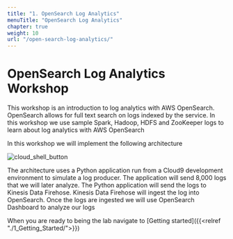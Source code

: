 ```yaml
---
title: "1. OpenSearch Log Analytics"
menuTitle: "OpenSearch Log Analytics"
chapter: true
weight: 10
url: "/open-search-log-analytics/"
---
```


# OpenSearch Log Analytics Workshop

This workshop is an introduction to log analytics with AWS OpenSearch. OpenSearch allows for full text search on logs indexed by the service. In this workshop we use sample Spark, Hadoop, HDFS and ZooKeeper logs to learn about log analytics with AWS OpenSearch

In this workshop we will implement the following architecture

![cloud_shell_button](/images/open-search-log-analytics/architecture.png)

The architecture uses a Python application run from a Cloud9 development environment to simulate a log producer. The application will send 8,000 logs that we will later analyze. The Python application will send the logs to Kinesis Data Firehose. Kinesis Data Firehose will ingest the log into OpenSearch. Once the logs are ingested we will use OpenSearch Dashboard to analyze our logs

When you are ready to being the lab navigate to [Getting started]({{<relref "./1_Getting_Started/">}})
